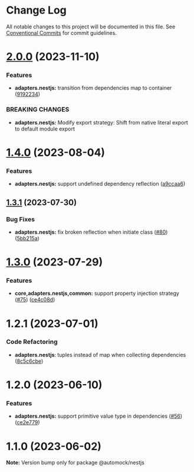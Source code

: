 # Change Log

All notable changes to this project will be documented in this file.
See [Conventional Commits](https://conventionalcommits.org) for commit guidelines.

# [2.0.0](https://github.com/automock/automock/compare/@automock/adapters.nestjs@1.4.0...@automock/adapters.nestjs@2.0.0) (2023-11-10)

### Features

- **adapters.nestjs:** transition from dependencies map to container ([9192234](https://github.com/automock/automock/commit/919223465d949eb5c39422592b07504a96a6e8a9))

### BREAKING CHANGES

- **adapters.nestjs:** Modify export strategy: Shift from native literal export to default module export

# [1.4.0](https://github.com/omermorad/automock/compare/@automock/adapters.nestjs@1.3.1...@automock/adapters.nestjs@1.4.0) (2023-08-04)

### Features

- **adapters.nestjs:** support undefined dependency reflection ([a9ccaa6](https://github.com/omermorad/automock/commit/a9ccaa646289320d631b3f783ff9d51639b7dc1b))

## [1.3.1](https://github.com/omermorad/automock/compare/@automock/adapters.nestjs@1.3.0...@automock/adapters.nestjs@1.3.1) (2023-07-30)

### Bug Fixes

- **adapters.nestjs:** fix broken reflection when initiate class ([#80](https://github.com/omermorad/automock/issues/80)) ([5bb215a](https://github.com/omermorad/automock/commit/5bb215ad169a49a81a37cb6203975572795bdc25))

# [1.3.0](https://github.com/omermorad/automock/compare/@automock/adapters.nestjs@1.2.1...@automock/adapters.nestjs@1.3.0) (2023-07-29)

### Features

- **core,adapters.nestjs,common:** support property injection strategy ([#75](https://github.com/omermorad/automock/issues/75)) ([ce4c08d](https://github.com/omermorad/automock/commit/ce4c08dde68d63f95b766fa0b942d7794069d0bf))

# 1.2.1 (2023-07-01)

### Code Refactoring

- **adapters.nestjs**: tuples instead of map when collecting dependencies ([8c5c6cbe](https://github.com/omermorad/automock/commit/8c5c6cbee97790add30570b79684481780d25bea))

# 1.2.0 (2023-06-10)

### Features

- **adapters.nestjs:** support primitive value type in dependencies ([#56](https://github.com/omermorad/automock/issues/56)) ([ce2e779](https://github.com/omermorad/automock/commit/ce2e77942d4d1ac72025877735b1b51969c8671f))

# 1.1.0 (2023-06-02)

**Note:** Version bump only for package @automock/nestjs
